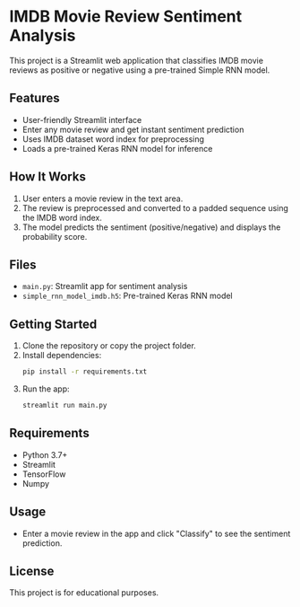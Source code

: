 # IMDB Movie Review Sentiment Analysis

This project is a Streamlit web application that classifies IMDB movie reviews as positive or negative using a pre-trained Simple RNN model.

## Features
- User-friendly Streamlit interface
- Enter any movie review and get instant sentiment prediction
- Uses IMDB dataset word index for preprocessing
- Loads a pre-trained Keras RNN model for inference

## How It Works
1. User enters a movie review in the text area.
2. The review is preprocessed and converted to a padded sequence using the IMDB word index.
3. The model predicts the sentiment (positive/negative) and displays the probability score.

## Files
- `main.py`: Streamlit app for sentiment analysis
- `simple_rnn_model_imdb.h5`: Pre-trained Keras RNN model

## Getting Started
1. Clone the repository or copy the project folder.
2. Install dependencies:
   ```bash
   pip install -r requirements.txt
   ```
3. Run the app:
   ```bash
   streamlit run main.py
   ```

## Requirements
- Python 3.7+
- Streamlit
- TensorFlow
- Numpy

## Usage
- Enter a movie review in the app and click "Classify" to see the sentiment prediction.

## License
This project is for educational purposes.
